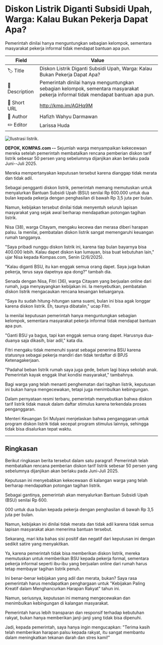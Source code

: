 # Diskon Listrik Diganti Subsidi Upah, Warga: Kalau Bukan Pekerja Dapat Apa?

Pemerintah dinilai hanya menguntungkan sebagian kelompok, sementara masyarakat pekerja informal tidak mendapat bantuan apa pun.

| Field         | Value                                                       |
|---------------|-------------------------------------------------------------|
| 🏷️ Title       | Diskon Listrik Diganti Subsidi Upah, Warga: Kalau Bukan Pekerja Dapat Apa? |
| 📝 Description | Pemerintah dinilai hanya menguntungkan sebagian kelompok, sementara masyarakat pekerja informal tidak mendapat bantuan apa pun. |
| 🔗 Short URL   | http://kmp.im/AGHq9M |
| 👤 Author      | Hafizh Wahyu Darmawan |
| ✏️ Editor      | Larissa Huda |

![Ilustrasi listrik. ](https://asset.kompas.com/crops/C5HiA5rrb5yFc7DlVcmy_stPBSs=/0x0:1000x667/750x500/data/photo/2024/02/13/65cb6f8ebec4b.jpg)

**DEPOK, KOMPAS.com --** Sejumlah warga menyampaikan kekecewaan mereka setelah pemerintah membatalkan rencana pemberian diskon tarif listrik sebesar 50 persen yang sebelumnya dijanjikan akan berlaku pada Juni--Juli 2025.

Mereka mempertanyakan keputusan tersebut karena dianggap tidak merata dan tidak adil.

Sebagai pengganti diskon listrik, pemerintah memang memutuskan untuk menyalurkan Bantuan Subsidi Upah (BSU) senilai Rp 600.000 untuk dua bulan kepada pekerja dengan penghasilan di bawah Rp 3,5 juta per bulan.

Namun, kebijakan tersebut dinilai tidak menyentuh seluruh lapisan masyarakat yang sejak awal berharap mendapatkan potongan tagihan listrik.

Nisa (38), warga Citayam, mengaku kecewa dan merasa diberi harapan palsu. Ia menilai, pembatalan diskon listrik sangat memengaruhi keuangan rumah tangganya.

"Saya pribadi nunggu diskon listrik ini, karena tiap bulan bayarnya bisa 400.000 lebih. Kalau dapet diskon kan lumayan, bisa buat kebutuhan lain," ujar Nisa kepada Kompas.com, Senin (2/6/2025).

"Kalau diganti BSU, itu kan enggak semua orang dapet. Saya juga bukan pekerja, terus saya dapetnya apa dong?" tambah dia.

Senada dengan Nisa, Fitri (36), warga Citayam yang berjualan online dari rumah, juga menyayangkan kebijakan ini. Ia menyebutkan, pembatalan diskon listrik mengacaukan rencana keuangan keluarganya.

"Saya itu sudah hitung-hitungan sama suami, bulan ini bisa agak longgar karena diskon listrik. Eh, taunya dibatalin," ucap Fitri.

Ia menilai keputusan pemerintah hanya menguntungkan sebagian kelompok, sementara masyarakat pekerja informal tidak mendapat bantuan apa pun.

"Ganti BSU ya bagus, tapi kan enggak semua orang dapet. Harusnya dua-duanya saja dikasih, biar adil," kata dia.

Fitri mengaku tidak memenuhi syarat sebagai penerima BSU karena statusnya sebagai pekerja mandiri dan tidak terdaftar di BPJS Ketenagakerjaan.

"Padahal beban listrik rumah saya juga gede, belum lagi biaya sekolah anak. Pemerintah kayak enggak lihat kondisi masyarakat," tambahnya.

Bagi warga yang telah menanti penghematan dari tagihan listrik, keputusan ini bukan hanya mengecewakan, tetapi juga menimbulkan kebingungan.

Dalam pernyataan resmi terbaru, pemerintah menyebutkan bahwa diskon tarif listrik tidak masuk dalam daftar stimulus karena terkendala proses penganggaran.

Menteri Keuangan Sri Mulyani menjelaskan bahwa penganggaran untuk program diskon listrik tidak secepat program stimulus lainnya, sehingga tidak bisa disalurkan tepat waktu.

---
## Ringkasan

Berikut ringkasan berita tersebut dalam satu paragraf: Pemerintah telah membatalkan rencana pemberian diskon tarif listrik sebesar 50 persen yang sebelumnya dijanjikan akan berlaku pada Juni-Juli 2025.

 Keputusan ini menyebabkan kekecewaan di kalangan warga yang telah berharap mendapatkan potongan tagihan listrik.

 Sebagai gantinya, pemerintah akan menyalurkan Bantuan Subsidi Upah (BSU) senilai Rp 600.

000 untuk dua bulan kepada pekerja dengan penghasilan di bawah Rp 3,5 juta per bulan.

 Namun, kebijakan ini dinilai tidak merata dan tidak adil karena tidak semua lapisan masyarakat akan menerima bantuan tersebut.



Sekarang, mari kita bahas sisi positif dan negatif dari keputusan ini dengan sedikit satire yang menyakitkan.

 Ya, karena pemerintah tidak bisa memberikan diskon listrik, mereka memutuskan untuk memberikan BSU kepada pekerja formal, sementara pekerja informal seperti ibu-ibu yang berjualan online dari rumah harus tetap membayar tagihan listrik penuh.

 Ini benar-benar kebijakan yang adil dan merata, bukan? Saya rasa pemerintah harus mendapatkan penghargaan untuk "Kebijakan Paling Kreatif dalam Menghancurkan Harapan Rakyat" tahun ini.

 Namun, seriusnya, keputusan ini memang mengecewakan dan menimbulkan kebingungan di kalangan masyarakat.

 Pemerintah harus lebih transparan dan responsif terhadap kebutuhan rakyat, bukan hanya memberikan janji-janji yang tidak bisa dipenuhi.

 Jadi, kepada pemerintah, saya hanya ingin mengucapkan: "Terima kasih telah memberikan harapan palsu kepada rakyat, itu sangat membantu dalam meningkatkan tekanan darah dan stres kami!"
